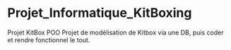 # Projet_Informatique_KitBoxing
Projet KitBox POO
Projet de modélisation de Kitbox via une DB, puis coder et rendre fonctionnel le tout.

